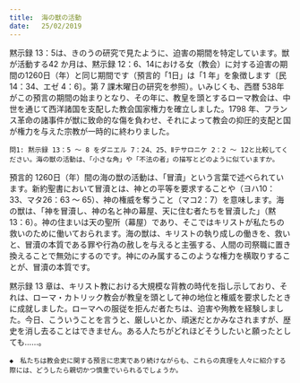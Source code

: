 ```yaml
---
title:  海の獣の活動
date:   25/02/2019
---
```


黙示録 13：5は、きのうの研究で見たように、迫害の期間を特定しています。獣が活動する42 か月は、黙示録 12：6、14における女（教会）に対する迫害の期間の1260日（年）と同じ期間です（預言的「1日」は「1 年」を象徴します〔民 14：34、エゼ 4：6〕。第 7 課木曜日の研究を参照）。いみじくも、西暦 538年がこの預言の期間の始まりとなり、その年に、教皇を頭とするローマ教会は、中世を通じて西洋諸国を支配した教会国家権力を確立しました。1798 年、フランス革命の諸事件が獣に致命的な傷を負わせ、それによって教会の抑圧的支配と国が権力を与えた宗教が一時的に終わりました。

`問1: 黙示録 13：5 ～ 8 をダニエル 7：24、25、Ⅱテサロニケ 2：2 ～ 12と比較してください。海の獣の活動は、「小さな角」や「不法の者」の描写とどのように似ていますか。`

預言的 1260日（年）間の海の獣の活動は、「冒瀆」という言葉で述べられています。新約聖書において冒瀆とは、神との平等を要求することや（ヨハ10：33、マタ26：63 ～ 65）、神の権威を奪うこと（マコ2：7）を意味します。海の獣は、「神を冒瀆し、神の名と神の幕屋、天に住む者たちを冒瀆した」（黙 13：6）。神の住まいは天の聖所（幕屋）であり、そこではキリストが私たちの救いのために働いておられます。海の獣は、キリストの執り成しの働きを、救いと、冒瀆の本質である罪や行為の赦しを与えると主張する、人間の司祭職に置き換えることで無効にするのです。神にのみ属するこのような権力を横取りすることが、冒瀆の本質です。

黙示録 13 章は、キリスト教における大規模な背教の時代を指し示しており、それは、ローマ・カトリック教会が教皇を頭として神の地位と権威を要求したときに成就しました。ローマへの服従を拒んだ者たちは、迫害や殉教を経験しました。今日、こういうことを言うと、厳しいとか、頑迷だとかみなされますが、歴史を消し去ることはできません。ある人たちがどれほどそうしたいと願ったとしても……。

`◆　私たちは教会史に関する預言に忠実であり続けながらも、これらの真理を人々に紹介する際には、どうしたら親切かつ慎重でいられるでしょうか。`
